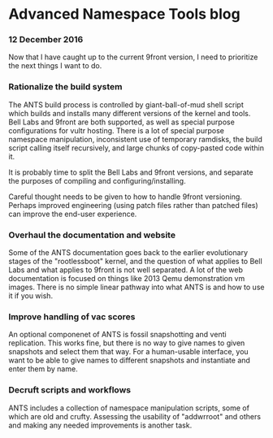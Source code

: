 # Advanced Namespace Tools blog

### 12 December 2016

Now that I have caught up to the current 9front version, I need to prioritize the next things I want to do.

### Rationalize the build system

The ANTS build process is controlled by giant-ball-of-mud shell script which builds and installs many different versions of the kernel and tools. Bell Labs and 9front are both supported, as well as special purpose configurations for vultr hosting. There is a lot of special purpose namespace manipulation, inconsistent use of temporary ramdisks, the build script calling itself recursively, and large chunks of copy-pasted code within it.

It is probably time to split the Bell Labs and 9front versions, and separate the purposes of compiling and configuring/installing.

Careful thought needs to be given to how to handle 9front versioning. Perhaps improved engineering (using patch files rather than patched files) can improve the end-user experience.

### Overhaul the documentation and website

Some of the ANTS documentation goes back to the earlier evolutionary stages of the "rootlessboot" kernel, and the question of what applies to Bell Labs and what applies to 9front is not well separated. A lot of the web documentation is focused on things like 2013 Qemu demonstration vm images. There is no simple linear pathway into what ANTS is and how to use it if you wish. 

### Improve handling of vac scores

An optional componenet of ANTS is fossil snapshotting and venti replication. This works fine, but there is no way to give names to given snapshots and select them that way. For a human-usable interface, you want to be able to give names to different snapshots and instantiate and enter them by name.

### Decruft scripts and workflows

ANTS includes a collection of namespace manipulation scripts, some of which are old and crufty. Assessing the usability of "addwrroot" and others and making any needed improvements is another task.
